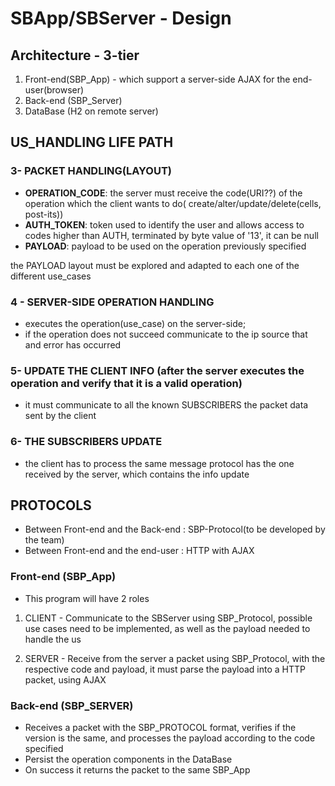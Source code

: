 # SBApp/SBServer - Design

## Architecture - 3-tier

1. Front-end(SBP_App) - which support a server-side AJAX for the end-user(browser)
2. Back-end (SBP_Server)
3. DataBase (H2 on remote server)

## US_HANDLING LIFE PATH

### 3- PACKET HANDLING(LAYOUT)

- **OPERATION_CODE**: the server must receive the code(URI??) of the operation which the client wants to do(
  create/alter/update/delete(cells, post-its))
- **AUTH_TOKEN**: token used to identify the user and allows access to codes higher than AUTH, terminated by byte value of '13', it can be null
- **PAYLOAD**: payload to be used on the operation previously specified

the PAYLOAD layout must be explored and adapted to each one of the different use_cases

### 4 - SERVER-SIDE OPERATION HANDLING

- executes the operation(use_case) on the server-side;
- if the operation does not succeed communicate to the ip source that and error has occurred

### 5- UPDATE THE CLIENT INFO (after the server executes the operation and verify that it is a valid operation)

- it must communicate to all the known SUBSCRIBERS the packet data sent by the client

### 6- THE SUBSCRIBERS UPDATE

- the client has to process the same message protocol has the one received by the server, which contains the info update

## PROTOCOLS
- Between Front-end and the Back-end : SBP-Protocol(to be developed by the team)
- Between Front-end and the end-user : HTTP with AJAX

### Front-end (SBP_App)

- This program will have 2 roles

1. CLIENT - Communicate to the SBServer using SBP_Protocol, possible use cases need to be implemented,
   as well as the payload needed to handle the us

2. SERVER - Receive from the server a packet using SBP_Protocol, with the respective code and payload, it must
   parse the payload into a HTTP packet, using AJAX

### Back-end (SBP_SERVER)

- Receives a packet with the SBP_PROTOCOL format, verifies if the version is the same, and processes
  the payload according to the code specified
- Persist the operation components in the DataBase
- On success it returns the packet to the same SBP_App